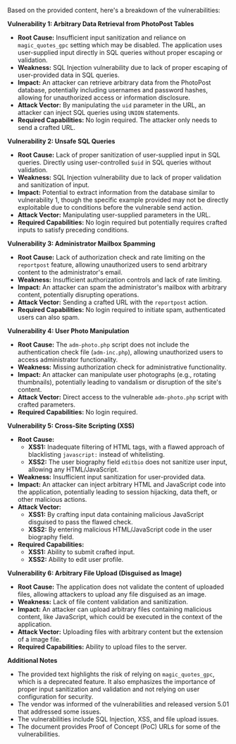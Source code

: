 Based on the provided content, here's a breakdown of the vulnerabilities:

**Vulnerability 1: Arbitrary Data Retrieval from PhotoPost Tables**

*   **Root Cause:** Insufficient input sanitization and reliance on `magic_quotes_gpc` setting which may be disabled. The application uses user-supplied input directly in SQL queries without proper escaping or validation.
*   **Weakness:** SQL Injection vulnerability due to lack of proper escaping of user-provided data in SQL queries.
*   **Impact:** An attacker can retrieve arbitrary data from the PhotoPost database, potentially including usernames and password hashes, allowing for unauthorized access or information disclosure.
*   **Attack Vector:**  By manipulating the `uid` parameter in the URL, an attacker can inject SQL queries using `UNION` statements.
*   **Required Capabilities:** No login required. The attacker only needs to send a crafted URL.

**Vulnerability 2: Unsafe SQL Queries**

*   **Root Cause:**  Lack of proper sanitization of user-supplied input in SQL queries. Directly using user-controlled `$uid` in SQL queries without validation.
*   **Weakness:** SQL Injection vulnerability due to lack of proper validation and sanitization of input.
*   **Impact:** Potential to extract information from the database similar to vulnerability 1, though the specific example provided may not be directly exploitable due to conditions before the vulnerable send action.
*   **Attack Vector:** Manipulating user-supplied parameters in the URL.
*   **Required Capabilities:** No login required but potentially requires crafted inputs to satisfy preceding conditions.

**Vulnerability 3: Administrator Mailbox Spamming**

*   **Root Cause:** Lack of authorization check and rate limiting on the `reportpost` feature, allowing unauthorized users to send arbitrary content to the administrator's email.
*   **Weakness:** Insufficient authorization controls and lack of rate limiting.
*  **Impact:** An attacker can spam the administrator's mailbox with arbitrary content, potentially disrupting operations.
*   **Attack Vector:** Sending a crafted URL with the `reportpost` action.
*   **Required Capabilities:** No login required to initiate spam, authenticated users can also spam.

**Vulnerability 4: User Photo Manipulation**

*   **Root Cause:** The `adm-photo.php` script does not include the authentication check file (`adm-inc.php`), allowing unauthorized users to access administrator functionality.
*  **Weakness:** Missing authorization check for administrative functionality.
*   **Impact:** An attacker can manipulate user photographs (e.g., rotating thumbnails), potentially leading to vandalism or disruption of the site's content.
*   **Attack Vector:** Direct access to the vulnerable `adm-photo.php` script with crafted parameters.
*   **Required Capabilities:** No login required.

**Vulnerability 5: Cross-Site Scripting (XSS)**

*   **Root Cause:**
    *   **XSS1:** Inadequate filtering of HTML tags, with a flawed approach of blacklisting `javascript:` instead of whitelisting.
    *   **XSS2:** The user biography field `editbio` does not sanitize user input, allowing any HTML/JavaScript.
*   **Weakness:**  Insufficient input sanitization for user-provided data.
*   **Impact:** An attacker can inject arbitrary HTML and JavaScript code into the application, potentially leading to session hijacking, data theft, or other malicious actions.
*   **Attack Vector:**
    *   **XSS1:** By crafting input data containing malicious JavaScript disguised to pass the flawed check.
    *   **XSS2:** By entering malicious HTML/JavaScript code in the user biography field.
*   **Required Capabilities:**
    *   **XSS1:**  Ability to submit crafted input.
    *   **XSS2:**  Ability to edit user profile.

**Vulnerability 6: Arbitrary File Upload (Disguised as Image)**

*   **Root Cause:** The application does not validate the content of uploaded files, allowing attackers to upload any file disguised as an image.
*   **Weakness:** Lack of file content validation and sanitization.
*  **Impact:** An attacker can upload arbitrary files containing malicious content, like JavaScript, which could be executed in the context of the application.
*   **Attack Vector:** Uploading files with arbitrary content but the extension of a image file.
*   **Required Capabilities:** Ability to upload files to the server.

**Additional Notes**

*   The provided text highlights the risk of relying on `magic_quotes_gpc`, which is a deprecated feature. It also emphasizes the importance of proper input sanitization and validation and not relying on user configuration for security.
*   The vendor was informed of the vulnerabilities and released version 5.01 that addressed some issues.
*   The vulnerabilities include SQL Injection, XSS, and file upload issues.
*   The document provides Proof of Concept (PoC) URLs for some of the vulnerabilities.